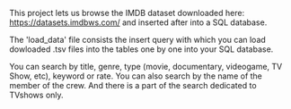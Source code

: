 This project lets us browse the IMDB dataset downloaded here: https://datasets.imdbws.com/ and inserted after into a SQL database.

The 'load_data' file consists the insert query with which you can load dowloaded .tsv files into the tables one by one into your SQL database.

You can search by title, genre, type (movie, documentary, videogame, TV Show, etc), keyword or rate.
You can also search by the name of the member of the crew.
And there is a part of the search dedicated to TVshows only.


